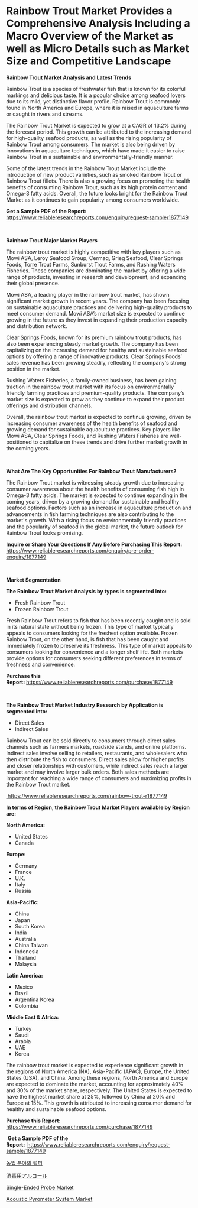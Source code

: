 <p><h1>Rainbow Trout Market Provides a Comprehensive Analysis Including a Macro Overview of the Market as well as Micro Details such as Market Size and Competitive Landscape</h1></p><p><strong>Rainbow Trout Market Analysis and Latest Trends</strong></p>
<p><p>Rainbow Trout is a species of freshwater fish that is known for its colorful markings and delicious taste. It is a popular choice among seafood lovers due to its mild, yet distinctive flavor profile. Rainbow Trout is commonly found in North America and Europe, where it is raised in aquaculture farms or caught in rivers and streams.</p><p>The Rainbow Trout Market is expected to grow at a CAGR of 13.2% during the forecast period. This growth can be attributed to the increasing demand for high-quality seafood products, as well as the rising popularity of Rainbow Trout among consumers. The market is also being driven by innovations in aquaculture techniques, which have made it easier to raise Rainbow Trout in a sustainable and environmentally-friendly manner.</p><p>Some of the latest trends in the Rainbow Trout Market include the introduction of new product varieties, such as smoked Rainbow Trout or Rainbow Trout fillets. There is also a growing focus on promoting the health benefits of consuming Rainbow Trout, such as its high protein content and Omega-3 fatty acids. Overall, the future looks bright for the Rainbow Trout Market as it continues to gain popularity among consumers worldwide.</p></p>
<p><strong>Get a Sample PDF of the Report:&nbsp;</strong> <a href="https://www.reliableresearchreports.com/enquiry/request-sample/1877149">https://www.reliableresearchreports.com/enquiry/request-sample/1877149</a></p>
<p>&nbsp;</p>
<p><strong>Rainbow Trout Major Market Players</strong></p>
<p><p>The rainbow trout market is highly competitive with key players such as Mowi ASA, Leroy Seafood Group, Cermaq, Grieg Seafood, Clear Springs Foods, Torre Trout Farms, Sunburst Trout Farms, and Rushing Waters Fisheries. These companies are dominating the market by offering a wide range of products, investing in research and development, and expanding their global presence.</p><p>Mowi ASA, a leading player in the rainbow trout market, has shown significant market growth in recent years. The company has been focusing on sustainable aquaculture practices and delivering high-quality products to meet consumer demand. Mowi ASA’s market size is expected to continue growing in the future as they invest in expanding their production capacity and distribution network.</p><p>Clear Springs Foods, known for its premium rainbow trout products, has also been experiencing steady market growth. The company has been capitalizing on the increasing demand for healthy and sustainable seafood options by offering a range of innovative products. Clear Springs Foods’ sales revenue has been growing steadily, reflecting the company's strong position in the market.</p><p>Rushing Waters Fisheries, a family-owned business, has been gaining traction in the rainbow trout market with its focus on environmentally friendly farming practices and premium-quality products. The company’s market size is expected to grow as they continue to expand their product offerings and distribution channels.</p><p>Overall, the rainbow trout market is expected to continue growing, driven by increasing consumer awareness of the health benefits of seafood and growing demand for sustainable aquaculture practices. Key players like Mowi ASA, Clear Springs Foods, and Rushing Waters Fisheries are well-positioned to capitalize on these trends and drive further market growth in the coming years.</p></p>
<p>&nbsp;</p>
<p><strong>What Are The Key Opportunities For Rainbow Trout Manufacturers?</strong></p>
<p><p>The Rainbow Trout market is witnessing steady growth due to increasing consumer awareness about the health benefits of consuming fish high in Omega-3 fatty acids. The market is expected to continue expanding in the coming years, driven by a growing demand for sustainable and healthy seafood options. Factors such as an increase in aquaculture production and advancements in fish farming techniques are also contributing to the market's growth. With a rising focus on environmentally friendly practices and the popularity of seafood in the global market, the future outlook for Rainbow Trout looks promising.</p></p>
<p><strong>Inquire or Share Your Questions If Any Before Purchasing This Report:</strong> <a href="https://www.reliableresearchreports.com/enquiry/pre-order-enquiry/1877149">https://www.reliableresearchreports.com/enquiry/pre-order-enquiry/1877149</a></p>
<p>&nbsp;</p>
<p><strong>Market Segmentation</strong></p>
<p><strong>The Rainbow Trout Market Analysis by types is segmented into:</strong></p>
<p><ul><li>Fresh Rainbow Trout</li><li>Frozen Rainbow Trout</li></ul></p>
<p><p>Fresh Rainbow Trout refers to fish that has been recently caught and is sold in its natural state without being frozen. This type of market typically appeals to consumers looking for the freshest option available. Frozen Rainbow Trout, on the other hand, is fish that has been caught and immediately frozen to preserve its freshness. This type of market appeals to consumers looking for convenience and a longer shelf life. Both markets provide options for consumers seeking different preferences in terms of freshness and convenience.</p></p>
<p><strong>Purchase this Report:&nbsp;</strong><a href="https://www.reliableresearchreports.com/purchase/1877149">https://www.reliableresearchreports.com/purchase/1877149</a></p>
<p>&nbsp;</p>
<p><strong>The Rainbow Trout Market Industry Research by Application is segmented into:</strong></p>
<p><ul><li>Direct Sales</li><li>Indirect Sales</li></ul></p>
<p><p>Rainbow Trout can be sold directly to consumers through direct sales channels such as farmers markets, roadside stands, and online platforms. Indirect sales involve selling to retailers, restaurants, and wholesalers who then distribute the fish to consumers. Direct sales allow for higher profits and closer relationships with customers, while indirect sales reach a larger market and may involve larger bulk orders. Both sales methods are important for reaching a wide range of consumers and maximizing profits in the Rainbow Trout market.</p></p>
<p><a href="https://www.reliableresearchreports.com/rainbow-trout-r1877149">&nbsp;https://www.reliableresearchreports.com/rainbow-trout-r1877149</a></p>
<p><strong>In terms of Region, the Rainbow Trout Market Players available by Region are:</strong></p>
<p>
    <p> <strong> North America: </strong>
        <ul>
            <li>United States</li>
            <li>Canada</li>
        </ul>
        </p> 
    <p> <strong> Europe: </strong>
        <ul>
            <li>Germany</li>
            <li>France</li>
            <li>U.K.</li>
            <li>Italy</li>
            <li>Russia</li>
        </ul>
        </p> 
    <p> <strong> Asia-Pacific: </strong>
        <ul>
            <li>China</li>
            <li>Japan</li>
            <li>South Korea</li>
            <li>India</li>
            <li>Australia</li>
            <li>China Taiwan</li>
            <li>Indonesia</li>
            <li>Thailand</li>
            <li>Malaysia</li>
        </ul>
        </p> 
    <p> <strong> Latin America: </strong>
        <ul>
            <li>Mexico</li>
            <li>Brazil</li>
            <li>Argentina Korea</li>
            <li>Colombia</li>
        </ul>
        </p> 
    <p> <strong> Middle East & Africa: </strong>
        <ul>
            <li>Turkey</li>
            <li>Saudi</li>
            <li>Arabia</li>
            <li>UAE</li>
            <li>Korea</li>
        </ul>
    </p>
    </p>
<p><p>The rainbow trout market is expected to experience significant growth in the regions of North America (NA), Asia-Pacific (APAC), Europe, the United States (USA), and China. Among these regions, North America and Europe are expected to dominate the market, accounting for approximately 40% and 30% of the market share, respectively. The United States is expected to have the highest market share at 25%, followed by China at 20% and Europe at 15%. This growth is attributed to increasing consumer demand for healthy and sustainable seafood options.</p></p>
<p><strong>Purchase this Report: </strong><a href="https://www.reliableresearchreports.com/purchase/1877149">https://www.reliableresearchreports.com/purchase/1877149</a></p>
<p>&nbsp;<strong>Get a Sample PDF of the Report:&nbsp;&nbsp;</strong><a href="https://www.reliableresearchreports.com/enquiry/request-sample/1877149">https://www.reliableresearchreports.com/enquiry/request-sample/1877149</a></p>
<p><strong></strong></p>
<p><p><a href="https://github.com/DavidCarter19662022/Market-Research-Report-List-1/blob/main/1238396160390.md">농업 분야의 펄퍼</a></p><p><a href="https://github.com/hardee896/Market-Research-Report-List-1/blob/main/1023687150453.md">消毒用アルコール</a></p><p><a href="https://github.com/cheribeninsig/Market-Research-Report-List-1/blob/main/single-ended-probe-market.md">Single-Ended Probe Market</a></p><p><a href="https://github.com/AdrianaPaucek2023/Market-Research-Report-List-1/blob/main/acoustic-pyrometer-system-market.md">Acoustic Pyrometer System Market</a></p></p>
